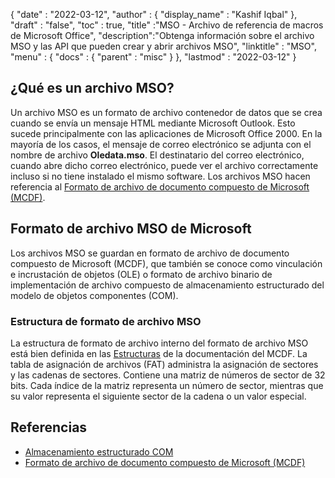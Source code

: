 {
  "date" : "2022-03-12",
  "author" : {
    "display_name" : "Kashif Iqbal"
},
  "draft" : "false",
  "toc" : true,
  "title" :"MSO - Archivo de referencia de macros de Microsoft Office",
  "description":"Obtenga información sobre el archivo MSO y las API que pueden crear y abrir archivos MSO",
  "linktitle" : "MSO",
  "menu" : {
    "docs" : {
      "parent" : "misc"
}
},
  "lastmod" : "2022-03-12"
}

## ¿Qué es un archivo MSO?

Un archivo MSO es un formato de archivo contenedor de datos que se crea cuando se envía un mensaje HTML mediante Microsoft Outlook. Esto sucede principalmente con las aplicaciones de Microsoft Office 2000. En la mayoría de los casos, el mensaje de correo electrónico se adjunta con el nombre de archivo **Oledata.mso**. El destinatario del correo electrónico, cuando abre dicho correo electrónico, puede ver el archivo correctamente incluso si no tiene instalado el mismo software. Los archivos MSO hacen referencia al [Formato de archivo de documento compuesto de Microsoft (MCDF)](https://learn.microsoft.com/en-us/openspecs/windows_protocols/ms-cfb/53989ce4-7b05-4f8d-829b-d08d6148375b).

## Formato de archivo MSO de Microsoft

Los archivos MSO se guardan en formato de archivo de documento compuesto de Microsoft (MCDF), que también se conoce como vinculación e incrustación de objetos (OLE) o formato de archivo binario de implementación de archivo compuesto de almacenamiento estructurado del modelo de objetos componentes (COM).

### Estructura de formato de archivo MSO

La estructura de formato de archivo interno del formato de archivo MSO está bien definida en las [Estructuras](https://learn.microsoft.com/en-us/openspecs/windows_protocols/ms-cfb/28488197-8193-49d7-84d8-dfd692418ccd) de la documentación del MCDF. La tabla de asignación de archivos (FAT) administra la asignación de sectores y las cadenas de sectores. Contiene una matriz de números de sector de 32 bits. Cada índice de la matriz representa un número de sector, mientras que su valor representa el siguiente sector de la cadena o un valor especial.

## Referencias

* [Almacenamiento estructurado COM](https://en.wikipedia.org/wiki/COM_Structured_Storage)
* [Formato de archivo de documento compuesto de Microsoft (MCDF)](https://learn.microsoft.com/en-us/openspecs/windows_protocols/ms-cfb/53989ce4-7b05-4f8d-829b-d08d6148375b)


